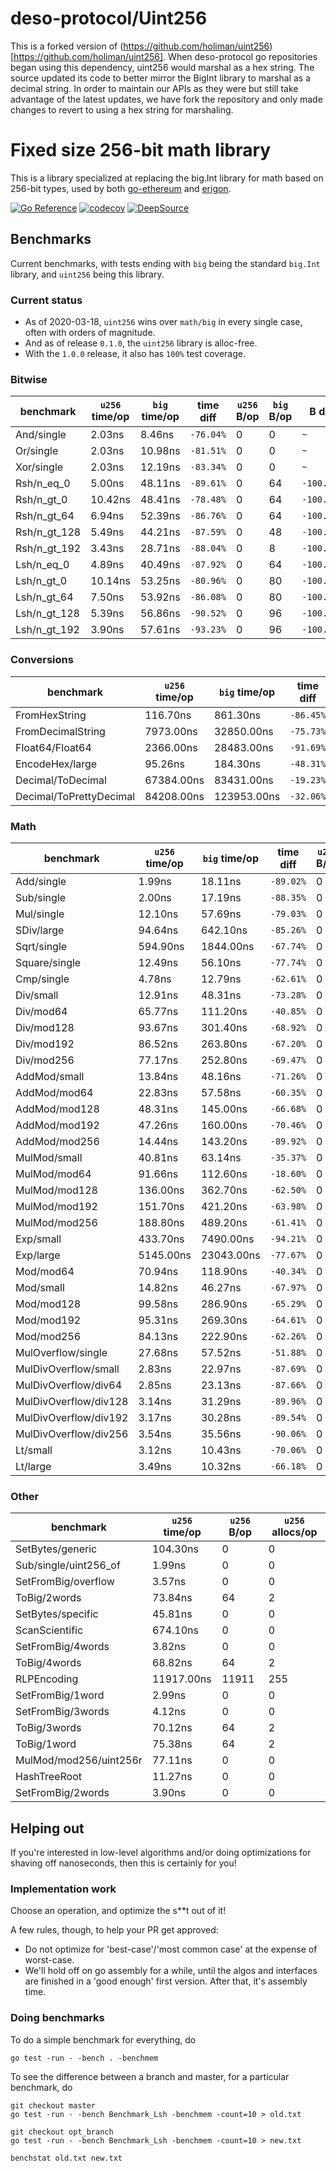 # deso-protocol/Uint256
This is a forked version of (https://github.com/holiman/uint256)[https://github.com/holiman/uint256]. 
When deso-protocol go repositories began using this dependency, uint256 would marshal as a hex string.
The source updated its code to better mirror the BigInt library to marshal as a decimal string.
In order to maintain our APIs as they were but still take advantage of the latest updates, we have fork
the repository and only made changes to revert to using a hex string for marshaling.

# Fixed size 256-bit math library

This is a library specialized at replacing the big.Int library for math based on 256-bit types, used by both 
[go-ethereum](https://github.com/ethereum/go-ethereum) and [erigon](https://github.com/ledgerwatch/erigon).

[![Go Reference](https://pkg.go.dev/badge/github.com/holiman/uint256.svg)](https://pkg.go.dev/github.com/holiman/uint256)
[![codecov](https://codecov.io/gh/holiman/uint256/branch/master/graph/badge.svg?token=LHs7xL99wQ)](https://codecov.io/gh/holiman/uint256)
[![DeepSource](https://deepsource.io/gh/holiman/uint256.svg/?label=active+issues&token=CNJRIm7wXZdOM9xKKH4hXUKd)](https://deepsource.io/gh/holiman/uint256/?ref=repository-badge)

## Benchmarks

Current benchmarks, with tests ending with `big` being the standard `big.Int` library, and `uint256` being this library. 

### Current status

- As of 2020-03-18, `uint256` wins over `math/big` in every single case, often with orders of magnitude.
- And as of release `0.1.0`, the `uint256` library is alloc-free. 
- With the `1.0.0` release, it also has `100%` test coverage.

### Bitwise

| benchmark |  `u256` time/op | `big` time/op | time diff |  `u256` B/op|  `big` B/op | B diff| `u256` allocs/op | `big` allocs/op | allocs diff |
|--|--|--|--|--|--|--|--|--|--|
| And/single | 2.03ns | 8.46ns | `-76.04%` | 0 | 0 | `~` | 0 | 0 | `~`|
| Or/single | 2.03ns | 10.98ns | `-81.51%` | 0 | 0 | `~` | 0 | 0 | `~`|
| Xor/single | 2.03ns | 12.19ns | `-83.34%` | 0 | 0 | `~` | 0 | 0 | `~`|
| Rsh/n_eq_0 | 5.00ns | 48.11ns | `-89.61%` | 0 | 64 | `-100.00%` | 0 | 1 | `-100.00%`|
| Rsh/n_gt_0 | 10.42ns | 48.41ns | `-78.48%` | 0 | 64 | `-100.00%` | 0 | 1 | `-100.00%`|
| Rsh/n_gt_64 | 6.94ns | 52.39ns | `-86.76%` | 0 | 64 | `-100.00%` | 0 | 1 | `-100.00%`|
| Rsh/n_gt_128 | 5.49ns | 44.21ns | `-87.59%` | 0 | 48 | `-100.00%` | 0 | 1 | `-100.00%`|
| Rsh/n_gt_192 | 3.43ns | 28.71ns | `-88.04%` | 0 | 8 | `-100.00%` | 0 | 1 | `-100.00%`|
| Lsh/n_eq_0 | 4.89ns | 40.49ns | `-87.92%` | 0 | 64 | `-100.00%` | 0 | 1 | `-100.00%`|
| Lsh/n_gt_0 | 10.14ns | 53.25ns | `-80.96%` | 0 | 80 | `-100.00%` | 0 | 1 | `-100.00%`|
| Lsh/n_gt_64 | 7.50ns | 53.92ns | `-86.08%` | 0 | 80 | `-100.00%` | 0 | 1 | `-100.00%`|
| Lsh/n_gt_128 | 5.39ns | 56.86ns | `-90.52%` | 0 | 96 | `-100.00%` | 0 | 1 | `-100.00%`|
| Lsh/n_gt_192 | 3.90ns | 57.61ns | `-93.23%` | 0 | 96 | `-100.00%` | 0 | 1 | `-100.00%`|

### Conversions

| benchmark |  `u256` time/op | `big` time/op | time diff |  `u256` B/op|  `big` B/op | B diff| `u256` allocs/op | `big` allocs/op | allocs diff |
|--|--|--|--|--|--|--|--|--|--|
| FromHexString | 116.70ns | 861.30ns | `-86.45%` | 32 | 88 | `-63.64%` | 1 | 3 | `-66.67%`|
| FromDecimalString | 7973.00ns | 32850.00ns | `-75.73%` | 0 | 2464 | `-100.00%` | 0 | 77 | `-100.00%`|
| Float64/Float64 | 2366.00ns | 28483.00ns | `-91.69%` | 0 | 23424 | `-100.00%` | 0 | 510 | `-100.00%`|
| EncodeHex/large | 95.26ns | 184.30ns | `-48.31%` | 80 | 140 | `-42.86%` | 1 | 2 | `-50.00%`|
| Decimal/ToDecimal | 67384.00ns | 83431.00ns | `-19.23%` | 11344 | 31920 | `-64.46%` | 248 | 594 | `-58.25%`|
| Decimal/ToPrettyDecimal | 84208.00ns | 123953.00ns | `-32.06%` | 14720 | 61376 | `-76.02%` | 251 | 1100 | `-77.18%`|

### Math

| benchmark |  `u256` time/op | `big` time/op | time diff |  `u256` B/op|  `big` B/op | B diff| `u256` allocs/op | `big` allocs/op | allocs diff |
|--|--|--|--|--|--|--|--|--|--|
| Add/single | 1.99ns | 18.11ns | `-89.02%` | 0 | 0 | `~` | 0 | 0 | `~`|
| Sub/single | 2.00ns | 17.19ns | `-88.35%` | 0 | 0 | `~` | 0 | 0 | `~`|
| Mul/single | 12.10ns | 57.69ns | `-79.03%` | 0 | 0 | `~` | 0 | 0 | `~`|
| SDiv/large | 94.64ns | 642.10ns | `-85.26%` | 0 | 312 | `-100.00%` | 0 | 6 | `-100.00%`|
| Sqrt/single | 594.90ns | 1844.00ns | `-67.74%` | 0 | 528 | `-100.00%` | 0 | 7 | `-100.00%`|
| Square/single | 12.49ns | 56.10ns | `-77.74%` | 0 | 0 | `~` | 0 | 0 | `~`|
| Cmp/single | 4.78ns | 12.79ns | `-62.61%` | 0 | 0 | `~` | 0 | 0 | `~`|
| Div/small | 12.91ns | 48.31ns | `-73.28%` | 0 | 8 | `-100.00%` | 0 | 1 | `-100.00%`|
| Div/mod64 | 65.77ns | 111.20ns | `-40.85%` | 0 | 8 | `-100.00%` | 0 | 1 | `-100.00%`|
| Div/mod128 | 93.67ns | 301.40ns | `-68.92%` | 0 | 80 | `-100.00%` | 0 | 1 | `-100.00%`|
| Div/mod192 | 86.52ns | 263.80ns | `-67.20%` | 0 | 80 | `-100.00%` | 0 | 1 | `-100.00%`|
| Div/mod256 | 77.17ns | 252.80ns | `-69.47%` | 0 | 80 | `-100.00%` | 0 | 1 | `-100.00%`|
| AddMod/small | 13.84ns | 48.16ns | `-71.26%` | 0 | 4 | `-100.00%` | 0 | 0 | `~`|
| AddMod/mod64 | 22.83ns | 57.58ns | `-60.35%` | 0 | 11 | `-100.00%` | 0 | 0 | `~`|
| AddMod/mod128 | 48.31ns | 145.00ns | `-66.68%` | 0 | 12 | `-100.00%` | 0 | 0 | `~`|
| AddMod/mod192 | 47.26ns | 160.00ns | `-70.46%` | 0 | 12 | `-100.00%` | 0 | 0 | `~`|
| AddMod/mod256 | 14.44ns | 143.20ns | `-89.92%` | 0 | 12 | `-100.00%` | 0 | 0 | `~`|
| MulMod/small | 40.81ns | 63.14ns | `-35.37%` | 0 | 8 | `-100.00%` | 0 | 1 | `-100.00%`|
| MulMod/mod64 | 91.66ns | 112.60ns | `-18.60%` | 0 | 48 | `-100.00%` | 0 | 1 | `-100.00%`|
| MulMod/mod128 | 136.00ns | 362.70ns | `-62.50%` | 0 | 128 | `-100.00%` | 0 | 2 | `-100.00%`|
| MulMod/mod192 | 151.70ns | 421.20ns | `-63.98%` | 0 | 144 | `-100.00%` | 0 | 2 | `-100.00%`|
| MulMod/mod256 | 188.80ns | 489.20ns | `-61.41%` | 0 | 176 | `-100.00%` | 0 | 2 | `-100.00%`|
| Exp/small | 433.70ns | 7490.00ns | `-94.21%` | 0 | 7392 | `-100.00%` | 0 | 77 | `-100.00%`|
| Exp/large | 5145.00ns | 23043.00ns | `-77.67%` | 0 | 18144 | `-100.00%` | 0 | 189 | `-100.00%`|
| Mod/mod64 | 70.94ns | 118.90ns | `-40.34%` | 0 | 64 | `-100.00%` | 0 | 1 | `-100.00%`|
| Mod/small | 14.82ns | 46.27ns | `-67.97%` | 0 | 8 | `-100.00%` | 0 | 1 | `-100.00%`|
| Mod/mod128 | 99.58ns | 286.90ns | `-65.29%` | 0 | 64 | `-100.00%` | 0 | 1 | `-100.00%`|
| Mod/mod192 | 95.31ns | 269.30ns | `-64.61%` | 0 | 48 | `-100.00%` | 0 | 1 | `-100.00%`|
| Mod/mod256 | 84.13ns | 222.90ns | `-62.26%` | 0 | 8 | `-100.00%` | 0 | 1 | `-100.00%`|
| MulOverflow/single | 27.68ns | 57.52ns | `-51.88%` | 0 | 0 | `~` | 0 | 0 | `~`|
| MulDivOverflow/small | 2.83ns | 22.97ns | `-87.69%` | 0 | 0 | `~` | 0 | 0 | `~`|
| MulDivOverflow/div64 | 2.85ns | 23.13ns | `-87.66%` | 0 | 0 | `~` | 0 | 0 | `~`|
| MulDivOverflow/div128 | 3.14ns | 31.29ns | `-89.96%` | 0 | 2 | `-100.00%` | 0 | 0 | `~`|
| MulDivOverflow/div192 | 3.17ns | 30.28ns | `-89.54%` | 0 | 2 | `-100.00%` | 0 | 0 | `~`|
| MulDivOverflow/div256 | 3.54ns | 35.56ns | `-90.06%` | 0 | 5 | `-100.00%` | 0 | 0 | `~`|
| Lt/small | 3.12ns | 10.43ns | `-70.06%` | 0 | 0 | `~` | 0 | 0 | `~`|
| Lt/large | 3.49ns | 10.32ns | `-66.18%` | 0 | 0 | `~` | 0 | 0 | `~`|

### Other

| benchmark |  `u256` time/op | `u256` B/op| `u256` allocs/op |
|--|--|--|--|
| SetBytes/generic | 104.30ns | 0 | 0 ||
| Sub/single/uint256_of | 1.99ns | 0 | 0 ||
| SetFromBig/overflow | 3.57ns | 0 | 0 ||
| ToBig/2words | 73.84ns | 64 | 2 ||
| SetBytes/specific | 45.81ns | 0 | 0 ||
| ScanScientific | 674.10ns | 0 | 0 ||
| SetFromBig/4words | 3.82ns | 0 | 0 ||
| ToBig/4words | 68.82ns | 64 | 2 ||
| RLPEncoding | 11917.00ns | 11911 | 255 ||
| SetFromBig/1word | 2.99ns | 0 | 0 ||
| SetFromBig/3words | 4.12ns | 0 | 0 ||
| ToBig/3words | 70.12ns | 64 | 2 ||
| ToBig/1word | 75.38ns | 64 | 2 ||
| MulMod/mod256/uint256r | 77.11ns | 0 | 0 ||
| HashTreeRoot | 11.27ns | 0 | 0 ||
| SetFromBig/2words | 3.90ns | 0 | 0 ||

## Helping out

If you're interested in low-level algorithms and/or doing optimizations for shaving off nanoseconds, then this is certainly for you!

### Implementation work

Choose an operation, and optimize the s**t out of it!

A few rules, though, to help your PR get approved:

- Do not optimize for 'best-case'/'most common case' at the expense of worst-case. 
- We'll hold off on go assembly for a while, until the algos and interfaces are finished in a 'good enough' first version. After that, it's assembly time. 

### Doing benchmarks

To do a simple benchmark for everything, do

```
go test -run - -bench . -benchmem

```

To see the difference between a branch and master, for a particular benchmark, do

```
git checkout master
go test -run - -bench Benchmark_Lsh -benchmem -count=10 > old.txt

git checkout opt_branch
go test -run - -bench Benchmark_Lsh -benchmem -count=10 > new.txt

benchstat old.txt new.txt

```

